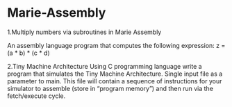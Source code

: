 # Marie-Assembly

1.Multiply numbers via subroutines in Marie Assembly

An assembly language program that computes the following expression: z = (a * b) * (c * d)

2.Tiny Machine Architecture 
Using C programming language write a program that simulates the Tiny Machine Architecture.
Single input file as a parameter to main. This file
will contain a sequence of instructions for your simulator to assemble (store in “program memory”) and
then run via the fetch/execute cycle.
